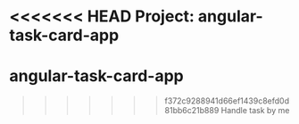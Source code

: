 <<<<<<< HEAD
Project: angular-task-card-app
=======
# angular-task-card-app
>>>>>>> f372c9288941d66ef1439c8efd0d81bb6c21b889
Handle task by me
